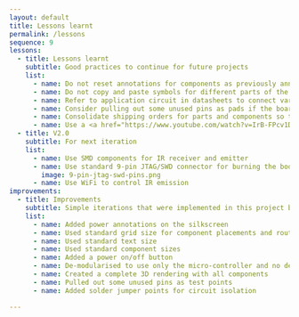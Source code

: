 ```yaml
---
layout: default
title: Lessons learnt
permalink: /lessons
sequence: 9
lessons:
  - title: Lessons learnt
    subtitle: Good practices to continue for future projects
    list:
      - name: Do not reset annotations for components as previously annotated components might have already been associated with BOM
      - name: Do not copy and paste symbols for different parts of the schematic as they might copy over other field values
      - name: Refer to application circuit in datasheets to connect various passives
      - name: Consider pulling out some unused pins as pads if the board is to be used for future development and iteration E.g. <a href="https://www.pjrc.com/store/teensy36b.jpg">Teensy</a>
      - name: Consolidate shipping orders for parts and components so that fewer deliveries are made
      - name: Use a <a href="https://www.youtube.com/watch?v=IrB-FPcv1Dc">p-channel MOSFET for reverse polarity circuit protection</a>
  - title: V2.0
    subtitle: For next iteration
    list:
      - name: Use SMD components for IR receiver and emitter
      - name: Use standard 9-pin JTAG/SWD connector for burning the bootloader
        image: 9-pin-jtag-swd-pins.png
      - name: Use WiFi to control IR emission
improvements:
  - title: Improvements
    subtitle: Simple iterations that were implemented in this project because of the learnings from the previous projects
    list:
      - name: Added power annotations on the silkscreen
      - name: Used standard grid size for component placements and routing
      - name: Used standard text size
      - name: Used standard component sizes
      - name: Added a power on/off button
      - name: De-modularised to use only the micro-controller and no dev boards
      - name: Created a complete 3D rendering with all components
      - name: Pulled out some unused pins as test points
      - name: Added solder jumper points for circuit isolation

---
```

